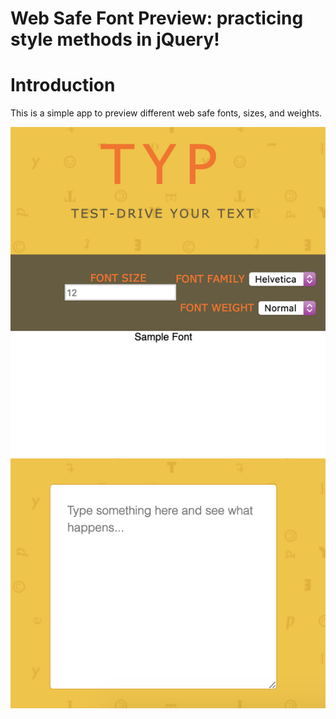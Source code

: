 Web Safe Font Preview: practicing style methods in jQuery!
=========

# Introduction
This is a simple app to preview different web safe fonts, sizes, and weights. 

![Web Safe Font Preview](typ.png)